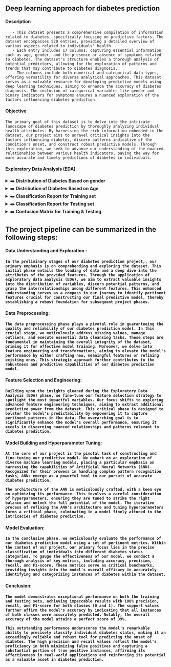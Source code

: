 ## **Deep learning approach for diabetes prediction**

#### Description

       - This dataset presents a comprehensive compilation of information related to diabetes, specifically focusing on predictive factors. The dataset encompasses 520 entries, providing a detailed overview of various aspects related to individuals' health.
       - Each entry includes 17 columns, capturing essential information such as age, gender, and the presence or absence of symptoms related to diabetes. The dataset's structure enables a thorough analysis of potential predictors, allowing for the exploration of patterns and trends that may contribute to diabetes diagnosis.
       - The columns include both numerical and categorical data types, offering versatility for diverse analytical approaches. This dataset serves as a valuable resource for developing predictive models using deep learning techniques, aiming to enhance the accuracy of diabetes diagnosis. The inclusion of categorical variables like gender and binary indicators for symptoms ensures a nuanced exploration of the factors influencing diabetes prediction.
       
#### Objective
```The primary goal of this dataset is to delve into the intricate landscape of diabetes prediction by thoroughly analyzing individual health attributes. By harnessing the rich information embedded in the dataset, our project aims to unravel critical insights into the factors influencing diabetes, discern patterns indicative of the condition's onset, and construct robust predictive models. Through this exploration, we seek to advance our understanding of the nuanced relationships between various health indicators, paving the way for more accurate and timely predictions of diabetes in individuals.```

#### **Exploratory Data Analysis (EDA)**

<details>
       <summary>
              <strong>​✒️<Click here to see :</strong> Distribution of Diabetes Based on gender
       </summary>
                     <p align='center'>
                            <img src='https://github.com/Shuhaib73/Diabetes_Prediction_DeepLearning/blob/main/d1.PNG' style='width: 50%;' />
                     </p>
</details>

<details>
       <summary>
              <strong>​✒️<Click here to see :</strong> Distribution of Diabetes Based on Age
       </summary>
                     <p align='center'>
                            <img src='https://github.com/Shuhaib73/Diabetes_Prediction_DeepLearning/blob/main/d2.PNG' style='width: 70%;' />
                     </p>
</details>

<details>
       <summary>
              <strong>​✒️<Click here to see :</strong> Classification Report for Training set
       </summary>
                     <p align='center'>
                            <img src='https://github.com/Shuhaib73/Diabetes_Prediction_DeepLearning/blob/main/d4.PNG' style='width: 50%;' />
                     </p>
</details>

<details>
       <summary>
              <strong>​✒️<Click here to see :</strong> Classification Report for Testing set
       </summary>
                     <p align='center'>
                            <img src='https://github.com/Shuhaib73/Diabetes_Prediction_DeepLearning/blob/main/d5.PNG' style='width: 70%;' />
                     </p>
</details>

<details>
       <summary>
              <strong>​✒️<Click here to see :</strong> Confusion Matrix for Training & Testing
       </summary>
                     <p align='center'>
                            <img src='https://github.com/Shuhaib73/Diabetes_Prediction_DeepLearning/blob/main/d3.PNG' style='width: 70%;' />
                     </p>
</details>


## The project pipeline can be summarized in the following steps: 
#### **Data Understanding and Exploration** : 
```In the preliminary stages of our diabetes prediction project,, our primary emphasis is on comprehending and exploring the dataset. This initial phase entails the loading of data and a deep dive into the attributes of the provided features. Through the application of exploratory data analysis (EDA), we aim to extract valuable insights into the distribution of variables, discern potential patterns, and grasp the interrelationships among different features. This enhanced understanding serves as a compass in our journey to identify pertinent features crucial for constructing our final predictive model, thereby establishing a robust foundation for subsequent project phases.``` 
#### <strong>Data Preprocessing</strong>: 
```The data preprocessing phase plays a pivotal role in guaranteeing the quality and reliability of our diabetes prediction model. In this crucial stage, we meticulously address missing values, manage outliers, and execute essential data cleansing tasks. These steps are fundamental in maintaining the overall integrity of the dataset, priming it for effective model training. Moreover, we delve into feature engineering and transformations, aiming to elevate the model's performance by either crafting new, meaningful features or refining existing ones. This strategic approach further contributes to the robustness and predictive capabilities of our diabetes prediction model.```
#### <strong>Feature Selection and Engineering</strong>: 
```Building upon the insights gleaned during the Exploratory Data Analysis (EDA) phase, we fine-tune our feature selection strategy to spotlight the most impactful variables. Our focus shifts to exploring advanced feature engineering techniques, aiming to extract additional predictive power from the dataset. This critical phase is designed to bolster the model's predictability by empowering it to capture pertinent patterns in the data. The overarching goal is to significantly enhance the model's overall performance, ensuring it excels in discerning nuanced relationships and patterns relevant to diabetes prediction.```
#### <strong>Model Building and Hyperparameter Tuning</strong>: 
```At the core of our project is the pivotal task of constructing and fine-tuning our predictive model. We embark on an exploration of diverse machine learning models, placing a particular emphasis on harnessing the capabilities of Artificial Neural Networks (ANN). Recognized for their prowess in handling complex pattern recognition tasks, ANNs emerge as a powerful tool in our pursuit of accurate diabetes prediction.```

```The architecture of the ANN is meticulously crafted, with a keen eye on optimizing its performance. This involves a careful consideration of hyperparameters, ensuring they are tuned to strike the right balance and unlock the full potential of the model. The iterative process of refining the ANN's architecture and tuning hyperparameters forms a critical phase, culminating in a model finely attuned to the intricacies of diabetes prediction.```
#### <strong>Model Evaluation</strong>: 
```In the conclusive phase, we meticulously evaluate the performance of our diabetes prediction model using a set of pertinent metrics. Within the context of our project, our primary focus lies in the precise classification of individuals into different diabetes status categories. To gauge the effectiveness of our model, we conduct a thorough analysis of key metrics, including accuracy, precision, recall, and F1-score. These metrics serve as critical benchmarks, providing insights into the model's overall efficacy in accurately identifying and categorizing instances of diabetes within the dataset.```
#### <strong>Conclusion</strong>: 
```The model demonstrates exceptional performance on both the training and testing sets, achieving impeccable results with 100% precision, recall, and F1-score for both classes (0 and 1). The support values further affirm the model's accuracy by indicating that all instances of both classes were accurately predicted. Notably, the overall accuracy of the model attains a perfect score of 99%.```

```This outstanding performance underscores the model's remarkable ability to precisely classify individual diabetes status, making it an exceedingly reliable and robust tool for predicting the onset of diabetes. The high precision and recall values reflect the model's proficiency in both minimizing false positives and capturing a substantial portion of true positive instances, affirming its effectiveness in real-world applications and reinforcing its potential as a valuable asset in diabetes prediction.```
